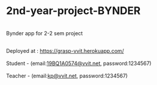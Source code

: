 # 2nd-year-project-BYNDER

<br>Bynder app for 2-2 sem project</br>

<br>Deployed at : https://grasp-vvit.herokuapp.com/ </br>
<br>Student - (email:19BQ1A0574@vvit.net, password:1234567)</br>
<br>Teacher - (email:kp@vvit.net, password:1234567)</br>
